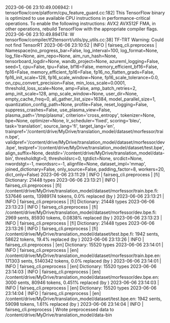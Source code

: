 2023-06-06 23:10:49.006942: I tensorflow/core/platform/cpu_feature_guard.cc:182] This TensorFlow binary is optimized to use available CPU instructions in performance-critical operations.
To enable the following instructions: AVX2 AVX512F FMA, in other operations, rebuild TensorFlow with the appropriate compiler flags.
2023-06-06 23:10:49.894174: W tensorflow/compiler/tf2tensorrt/utils/py_utils.cc:38] TF-TRT Warning: Could not find TensorRT
2023-06-06 23:10:52 | INFO | fairseq_cli.preprocess | Namespace(no_progress_bar=False, log_interval=100, log_format=None, log_file=None, aim_repo=None, aim_run_hash=None, tensorboard_logdir=None, wandb_project=None, azureml_logging=False, seed=1, cpu=False, tpu=False, bf16=False, memory_efficient_bf16=False, fp16=False, memory_efficient_fp16=False, fp16_no_flatten_grads=False, fp16_init_scale=128, fp16_scale_window=None, fp16_scale_tolerance=0.0, on_cpu_convert_precision=False, min_loss_scale=0.0001, threshold_loss_scale=None, amp=False, amp_batch_retries=2, amp_init_scale=128, amp_scale_window=None, user_dir=None, empty_cache_freq=0, all_gather_list_size=16384, model_parallel_size=1, quantization_config_path=None, profile=False, reset_logging=False, suppress_crashes=False, use_plasma_view=False, plasma_path='/tmp/plasma', criterion='cross_entropy', tokenizer=None, bpe=None, optimizer=None, lr_scheduler='fixed', scoring='bleu', task='translation', source_lang='fi', target_lang='en', trainpref='/content/drive/MyDrive/translation_model/dataset/morfessor/train.bpe', validpref='/content/drive/MyDrive/translation_model/dataset/morfessor/dev.bpe', testpref='/content/drive/MyDrive/translation_model/dataset/test.bpe', align_suffix=None, destdir='/content/drive/MyDrive/translation_model/data-bin', thresholdtgt=0, thresholdsrc=0, tgtdict=None, srcdict=None, nwordstgt=-1, nwordssrc=-1, alignfile=None, dataset_impl='mmap', joined_dictionary=False, only_source=False, padding_factor=8, workers=20, dict_only=False)
2023-06-06 23:11:29 | INFO | fairseq_cli.preprocess | [fi] Dictionary: 21448 types
2023-06-06 23:13:21 | INFO | fairseq_cli.preprocess | [fi] /content/drive/MyDrive/translation_model/dataset/morfessor/train.bpe.fi: 537646 sents, 13989174 tokens, 0.0% replaced (by <unk>)
2023-06-06 23:13:21 | INFO | fairseq_cli.preprocess | [fi] Dictionary: 21448 types
2023-06-06 23:13:23 | INFO | fairseq_cli.preprocess | [fi] /content/drive/MyDrive/translation_model/dataset/morfessor/dev.bpe.fi: 2969 sents, 85930 tokens, 0.0838% replaced (by <unk>)
2023-06-06 23:13:23 | INFO | fairseq_cli.preprocess | [fi] Dictionary: 21448 types
2023-06-06 23:13:26 | INFO | fairseq_cli.preprocess | [fi] /content/drive/MyDrive/translation_model/dataset/test.bpe.fi: 1942 sents, 58622 tokens, 19.4% replaced (by <unk>)
2023-06-06 23:13:26 | INFO | fairseq_cli.preprocess | [en] Dictionary: 15520 types
2023-06-06 23:14:01 | INFO | fairseq_cli.preprocess | [en] /content/drive/MyDrive/translation_model/dataset/morfessor/train.bpe.en: 171303 sents, 5140342 tokens, 0.0% replaced (by <unk>)
2023-06-06 23:14:01 | INFO | fairseq_cli.preprocess | [en] Dictionary: 15520 types
2023-06-06 23:14:03 | INFO | fairseq_cli.preprocess | [en] /content/drive/MyDrive/translation_model/dataset/morfessor/dev.bpe.en: 3000 sents, 80946 tokens, 0.451% replaced (by <unk>)
2023-06-06 23:14:03 | INFO | fairseq_cli.preprocess | [en] Dictionary: 15520 types
2023-06-06 23:14:04 | INFO | fairseq_cli.preprocess | [en] /content/drive/MyDrive/translation_model/dataset/test.bpe.en: 1942 sents, 59098 tokens, 1.61% replaced (by <unk>)
2023-06-06 23:14:04 | INFO | fairseq_cli.preprocess | Wrote preprocessed data to /content/drive/MyDrive/translation_model/data-bin